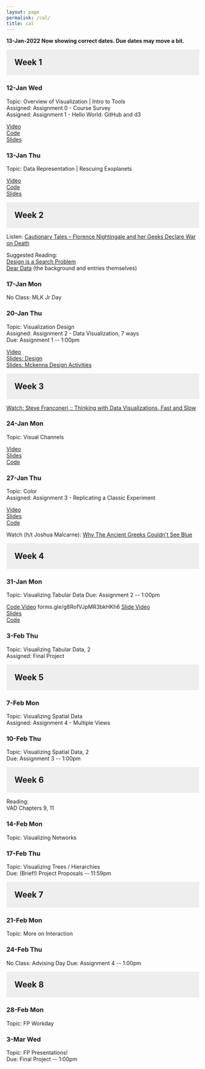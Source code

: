```yaml
---
layout: page
permalink: /cal/
title: cal
---
```


<style>

h2 {
  margin: 0 0 1em 0;
  padding: 1em;
  background-color: #EEEEEE;
}

.item {
  padding: 0 1em 1em 1em;
}

.due {
  font-weight: bold;
}

h2, ul {
  margin-bottom: 0
}

.topic, .assigned, .due, .materials, .vid {
  padding-left: 2em;
}

</style>

**13-Jan-2022 Now showing correct dates. Due dates may move a bit.**

## Week 1

### 12-Jan Wed   
Topic: Overview of Visualization | Intro to Tools   
Assigned: Assignment 0 - Course Survey   
Assigned: Assignment 1 - Hello World: GitHub and d3   

[Video](https://wpi0-my.sharepoint.com/:v:/g/personal/ltharrison_wpi_edu/EZn9CVoWw_hChT_cB1aYqesBsCosATD0lOYrxey6_Ioejw?e=m6AX84)    
[Code](https://wpi0-my.sharepoint.com/:u:/g/personal/ltharrison_wpi_edu/EYrkqG2tl7ZBsB8LW6946zcBf4Se1NFCd4YuYyauhgF0fQ?e=mFoDg9)    
[Slides](https://wpi0-my.sharepoint.com/:b:/g/personal/ltharrison_wpi_edu/EUAo6UdF6SlCuKi_YUGWzucBLmV6wEpnJqdTBk64MeUEMQ?e=1u8Itk)    


### 13-Jan Thu   
Topic: Data Representation | Rescuing Exoplanets    

[Video](https://wpi0-my.sharepoint.com/:v:/g/personal/ltharrison_wpi_edu/EdIU_-6XpJ9MuKY92CItynMBX_eMsBXEKGdRHjc60k1VEQ?e=ClQUVh)    
[Code](https://wpi0-my.sharepoint.com/:u:/g/personal/ltharrison_wpi_edu/EczxZjdUf5VKhHvfbswo4QABCT4oyc9rInGfJw_ZqJyang?e=aDObyi)    
[Slides](https://wpi0-my.sharepoint.com/:b:/g/personal/ltharrison_wpi_edu/Ec0ACnFzdPFPm2F6QIXIXCsBnnPg7y84MSI06Rz_sb-6dQ?e=hvYsbw)    

## Week 2

Listen: [Cautionary Tales – Florence Nightingale and her Geeks Declare War on Death](https://timharford.com/2021/03/cautionary-tales-florence-nightingale-and-her-geeks-declare-war-on-death/)  

Suggested Reading:   
[Design is a Search Problem](https://www.youtube.com/watch?v=fThhbt23SGM)   
[Dear Data](http://www.dear-data.com/theproject) (the background and entries themselves)   

### 17-Jan Mon 
No Class: MLK Jr Day

### 20-Jan Thu 
Topic: Visualization Design   
Assigned: Assignment 2 - Data Visualization, 7 ways    
Due: Assignment 1 -- 1:00pm   

[Video](https://wpi0-my.sharepoint.com/:v:/g/personal/ltharrison_wpi_edu/ER-54WJYFkZAqG4Vr95ErvkB56n9qJDBeUpubkSNnzgozQ?e=yjpiZU)    
[Slides: Design](https://wpi0-my.sharepoint.com/:b:/g/personal/ltharrison_wpi_edu/EVliZuCw4hpIn0W7ckFGzGEBktOEsTheReRMOIQhbVzFRQ?e=Kfkz3W)    
[Slides: Mckenna Design Activities](https://wpi0-my.sharepoint.com/:b:/g/personal/ltharrison_wpi_edu/EQhe6TNnSaRHt5DlHfsgKRUBYmkRtDo7a2Q4gmaOE-sygw?e=kZfMaM)    

## Week 3

[Watch: Steve Franconeri :: Thinking with Data Visualizations, Fast and Slow](https://www.youtube.com/watch?v=wrlpvRDt-JI)

### 24-Jan Mon   
Topic: Visual Channels  

[Video](https://wpi0-my.sharepoint.com/:v:/g/personal/ltharrison_wpi_edu/EY32mza-rDZKsjxdNtPb-7YBBKI0JtPdPMo9pMDj_d5HWg?e=ssXhGR)    
[Slides](https://wpi0-my.sharepoint.com/:b:/g/personal/ltharrison_wpi_edu/EdnKu_Uqpj5LlcMiAHkLMIsBqBvsInz07bubIsgwycEPPw?e=VcPdiG)    
[Code](https://wpi0-my.sharepoint.com/:u:/g/personal/ltharrison_wpi_edu/ERJe1q-d-Q5EhkRQyFS5aA4BiwPtoP8sFlUCJgskZQB4jA?e=wZvzoc)    

### 27-Jan Thu   
Topic: Color   
Assigned: Assignment 3 - Replicating a Classic Experiment   

[Video](https://wpi0-my.sharepoint.com/:v:/g/personal/ltharrison_wpi_edu/EbizhZolzJ1GoCTXPUGgGdABvylXER8pwcI7fRuOV5JBOQ?e=EGqaOc)    
[Slides](https://wpi0-my.sharepoint.com/:b:/g/personal/ltharrison_wpi_edu/EW-GFvMgYmVGh9g3a30rvzMBuQAEnJMsTxLbGNsGbt2RsA?e=XVbg6p)    
[Code](https://observablehq.com/d/4f28a37068afd93a)    

Watch (h/t Joshua Malcarne): [Why The Ancient Greeks Couldn't See Blue
](https://www.youtube.com/watch?v=D1-WuBbVe2E)

## Week 4

### 31-Jan Mon   
Topic: Visualizing Tabular Data
Due: Assignment 2 -- 1:00pm   

[Code Video](https://wpi0-my.sharepoint.com/:v:/g/personal/ltharrison_wpi_edu/EQx2z573pKRDkiu33meziiIBo-iPWbFZN123zIwXGWVkSQ?e=r5n5RN)    forms.gle/g8RofVJpMR3bkHKh6
[Slide Video](https://wpi0-my.sharepoint.com/:v:/g/personal/ltharrison_wpi_edu/EbaErj_NTIxDkjfvBNgad0cBz3el6fA_vrNtYIqasUc2gw?e=2TMoEb)    
[Slides](https://wpi0-my.sharepoint.com/:b:/g/personal/ltharrison_wpi_edu/EbU6i1o8vg9Llv-pAYy3a5wBfu489NdAmFqOQOvSqnl0aA?e=Ll84xT)    
[Code](https://wpi0-my.sharepoint.com/:u:/g/personal/ltharrison_wpi_edu/EUiJldTLK7NJsff6R_z95qoBUZSClezAra0Rd4ofWeIRpA?e=gwXDiG)    

### 3-Feb Thu   
Topic: Visualizing Tabular Data, 2    
Assigned: Final Project

## Week 5

### 7-Feb Mon   
Topic: Visualizing Spatial Data   
Assigned: Assignment 4 - Multiple Views   

### 10-Feb Thu   
Topic: Visualizing Spatial Data, 2    
Due: Assignment 3 -- 1:00pm   

## Week 6
Reading:   
VAD Chapters 9, 11

### 14-Feb Mon   
Topic: Visualizing Networks   

### 17-Feb Thu   
Topic: Visualizing Trees / Hierarchies   
Due: (Brief!) Project Proposals -- 11:59pm  

## Week 7 

### 21-Feb Mon   
Topic: More on Interaction   

### 24-Feb Thu   
No Class: Advising Day
Due: Assignment 4 -- 1:00pm   

## Week 8 

### 28-Feb Mon   
Topic: FP Workday 

### 3-Mar Wed   
Topic: FP Presentations!  
Due: Final Project -- 1:00pm   

